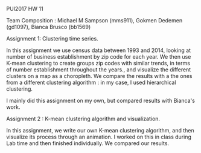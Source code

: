 PUI2017 HW 11

Team Composition : Michael M Sampson (mms911), Gokmen Dedemen (gd1097), Bianca Brusco (bb1569)

Assignment 1: Clustering time series.

In this assignment we use census data between 1993 and 2014, looking at number of business establishment by zip code for each year. We then use K-mean clustering to create groups zip codes with similar trends, in terms of number establishment throughout the years., and visualize the different clusters on a map as a choropleth. We compare the results with a the ones from a different clustering algorithm : in my case, I used hierarchical clustering.

I mainly did this assignment on my own, but compared results with Bianca's work.

Assignment 2 : K-mean clustering algorithm and visualization.

In this assignment, we write our own K-mean clustering algorithm, and then visualize its process through an animation. 
I worked on this in class during Lab time and then finished individually. We compared our results.
